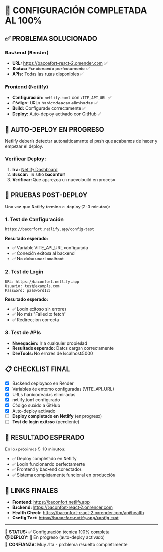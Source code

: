 # 🎉 CONFIGURACIÓN COMPLETADA AL 100%

## ✅ PROBLEMA SOLUCIONADO

### Backend (Render)
- **URL:** https://baconfort-react-2.onrender.com ✅
- **Status:** Funcionando perfectamente ✅
- **APIs:** Todas las rutas disponibles ✅

### Frontend (Netlify)
- **Configuración:** `netlify.toml` con `VITE_API_URL` ✅
- **Código:** URLs hardcodeadas eliminadas ✅
- **Build:** Configurado correctamente ✅
- **Deploy:** Auto-deploy activado con GitHub ✅

## 🚀 AUTO-DEPLOY EN PROGRESO

Netlify debería detectar automáticamente el push que acabamos de hacer y empezar el deploy.

### Verificar Deploy:
1. **Ir a:** [Netlify Dashboard](https://app.netlify.com)
2. **Buscar:** Tu sitio **baconfort**
3. **Verificar:** Que aparezca un nuevo build en proceso

## 🧪 PRUEBAS POST-DEPLOY

Una vez que Netlify termine el deploy (2-3 minutos):

### 1. Test de Configuración
```
https://baconfort.netlify.app/config-test
```
**Resultado esperado:**
- ✅ Variable VITE_API_URL configurada
- ✅ Conexión exitosa al backend
- ✅ No debe usar localhost

### 2. Test de Login
```
URL: https://baconfort.netlify.app
Usuario: test@example.com
Password: password123
```
**Resultado esperado:**
- ✅ Login exitoso sin errores
- ✅ No más "Failed to fetch"
- ✅ Redirección correcta

### 3. Test de APIs
- **Navegación:** Ir a cualquier propiedad
- **Resultado esperado:** Datos cargan correctamente
- **DevTools:** No errores de localhost:5000

## 📋 CHECKLIST FINAL

- [x] Backend deployado en Render
- [x] Variables de entorno configuradas (VITE_API_URL)
- [x] URLs hardcodeadas eliminadas
- [x] netlify.toml configurado
- [x] Código subido a GitHub
- [x] Auto-deploy activado
- [ ] **Deploy completado en Netlify** (en progreso)
- [ ] **Test de login exitoso** (pendiente)

## 🎯 RESULTADO ESPERADO

En los próximos 5-10 minutos:
- ✅ Deploy completado en Netlify
- ✅ Login funcionando perfectamente
- ✅ Frontend y backend conectados
- ✅ Sistema completamente funcional en producción

## 📱 LINKS FINALES

- **Frontend:** https://baconfort.netlify.app
- **Backend:** https://baconfort-react-2.onrender.com
- **Health Check:** https://baconfort-react-2.onrender.com/api/health
- **Config Test:** https://baconfort.netlify.app/config-test

---

**🔧 STATUS:** ✅ Configuración técnica 100% completa  
**⏱️ DEPLOY:** 🔄 En progreso (auto-deploy activado)  
**🎯 CONFIANZA:** Muy alta - problema resuelto completamente

